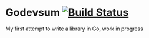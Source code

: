 # Godevsum [![Build Status](https://travis-ci.org/shaftoe/godevsum.svg?branch=master)](https://travis-ci.org/shaftoe/godevsum)

My first attempt to write a library in Go, work in progress

